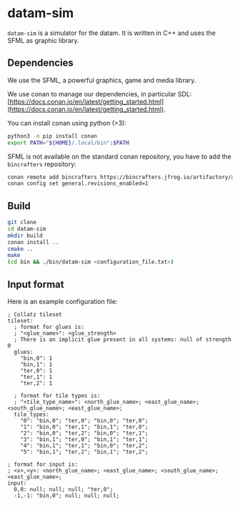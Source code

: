 # datam-sim

`datam-sim` is a simulator for the datam. It is written in C++ and uses the SFML as graphic library.

## Dependencies

We use the SFML, a powerful graphics, game and media library.

We use conan to manage our dependencies, in particular SDL: [https://docs.conan.io/en/latest/getting_started.html](https://docs.conan.io/en/latest/getting_started.html).

You can install conan using python (>3):

```bash
python3 -m pip install conan
export PATH="${HOME}/.local/bin":$PATH
```

SFML is not available on the standard conan repository, you have to add the `bincrafters` repository:

```bash
conan remote add bincrafters https://bincrafters.jfrog.io/artifactory/api/conan/public-conan
conan config set general.revisions_enabled=1
```

## Build

```bash
git clone
cd datam-sim
mkdir build
conan install ..
cmake ..
make
(cd bin && ./bin/datam-sim <configuration_file.txt>)
```

## Input format

Here is an example configuration file:

```
; Collatz tileset
tileset:
  ; format for glues is:
  ; "<glue_name>": <glue_strength>
  ; There is an implicit glue present in all systems: null of strength 0
  glues:
    "bin,0": 1
    "bin,1": 1
    "ter,0": 1
    "ter,1": 1
    "ter,2": 1

  ; format for tile types is:
  ; "<tile_type_name>": <north_glue_name>; <east_glue_name>; <south_glue_name>; <east_glue_name>;
  tile_types:
    "0": "bin,0"; "ter,0"; "bin,0"; "ter,0";
    "1": "bin,0"; "ter,1"; "bin,1"; "ter,0";
    "2": "bin,0"; "ter,2"; "bin,0"; "ter,1";
    "3": "bin,1"; "ter,0"; "bin,1"; "ter,1";
    "4": "bin,1"; "ter,1"; "bin,0"; "ter,2";
    "5": "bin,1"; "ter,2"; "bin,1"; "ter,2";

; format for input is:
; <x>,<y>: <north_glue_name>; <east_glue_name>; <south_glue_name>; <east_glue_name>;
input:
  0,0: null; null; null; "ter,0";
  -1,-1: "bin,0"; null; null; null;
```
